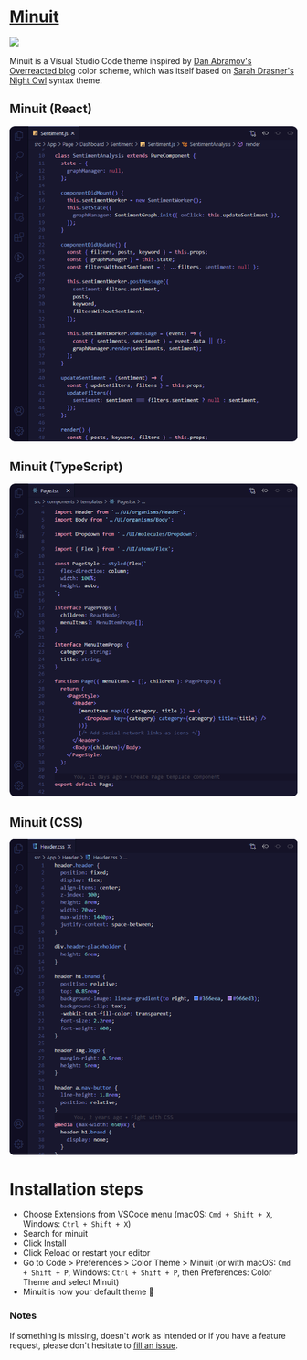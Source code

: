 # [Minuit](https://github.com/mubartok/minuit-vscode-theme)

![](https://vsmarketplacebadge.apphb.com/version/mubartok.minuit.svg?labelColor=18172E&color=8EACE3)

<!-- ![](https://vsmarketplacebadge.apphb.com/rating-short/mubartok.minuit.svg?labelColor=18172E&color=8EACE3) -->

Minuit is a Visual Studio Code theme inspired by [Dan Abramov's Overreacted blog](https://overreacted.io/) color scheme, which was itself based on [Sarah Drasner's Night Owl](https://github.com/sdras/night-owl-vscode-theme/) syntax theme.

## Minuit (React)

![](images/minuit-react.png)

## Minuit (TypeScript)

![](images/minuit-typescript.png)

## Minuit (CSS)

![](images/minuit-css.png)

# Installation steps

-   Choose Extensions from VSCode menu (macOS: `Cmd + Shift + X`, Windows: `Ctrl + Shift + X`)
-   Search for minuit
-   Click Install
-   Click Reload or restart your editor
-   Go to Code > Preferences > Color Theme > Minuit (or with macOS: `Cmd + Shift + P`, Windows: `Ctrl + Shift + P`, then Preferences: Color Theme and select Minuit)
-   Minuit is now your default theme 🙌

### Notes

If something is missing, doesn't work as intended or if you have a feature request, please don't hesitate to [fill an issue](https://github.com/mubartok/minuit-vscode-theme/issues).
